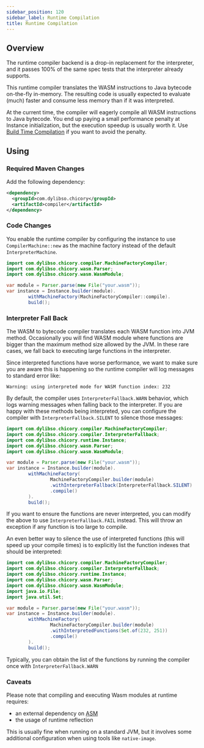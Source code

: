 ```yaml
---
sidebar_position: 120
sidebar_label: Runtime Compilation
title: Runtime Compilation
---
```

## Overview

The runtime compiler backend is a drop-in replacement for the interpreter, and it passes 100% of the same
spec tests that the interpreter already supports.

This runtime compiler translates the WASM instructions to Java bytecode on-the-fly in-memory.
The resulting code is usually expected to evaluate (much) faster and consume less memory than if it 
was interpreted.

At the current time, the compiler will eagerly compile all WASM instructions to Java bytecode.  You end up
paying a small performance penalty at Instance initialization, but the execution speedup
is usually worth it.  Use [Build Time Compilation](./build-time-compiler.md) if you want to avoid the penalty.

## Using

### Required Maven Changes

Add the following dependency:

```xml
<dependency>
  <groupId>com.dylibso.chicory</groupId>
  <artifactId>compiler</artifactId>
</dependency>
```

### Code Changes

You enable the runtime compiler by configuring the instance to use `CompilerMachine::new` as the machine factory instead 
of the default `InterpreterMachine`.

<!--
```java
//DEPS com.dylibso.chicory:docs-lib:999-SNAPSHOT
//DEPS com.dylibso.chicory:compiler:999-SNAPSHOT

import com.dylibso.chicory.wasm.Parser;
import com.dylibso.chicory.runtime.Instance;
docs.FileOps.copyFromWasmCorpus("count_vowels.rs.wasm", "your.wasm");
```
-->

```java
import com.dylibso.chicory.compiler.MachineFactoryCompiler;
import com.dylibso.chicory.wasm.Parser;
import com.dylibso.chicory.wasm.WasmModule;

var module = Parser.parse(new File("your.wasm"));
var instance = Instance.builder(module).
        withMachineFactory(MachineFactoryCompiler::compile).
        build();
```

### Interpreter Fall Back

The WASM to bytecode compiler translates each WASM function into JVM method.  Occasionally you will find WASM module where functions are bigger than the maximum method size allowed by the JVM. In these rare cases, we fall back to executing large functions in the interpreter.  

Since interpreted functions have worse performance, we want to make sure you are aware this is happening so the runtime compiler will log messages to standard error like: 

```text
Warning: using interpreted mode for WASM function index: 232
```

By default, the compiler uses `InterpreterFallback.WARN` behavior, which logs warning messages when falling back to the interpreter. If you are happy with these methods being interpreted, you can configure the compiler with `InterpreterFallback.SILENT` to silence those messages:

```java
import com.dylibso.chicory.compiler.MachineFactoryCompiler;
import com.dylibso.chicory.compiler.InterpreterFallback;
import com.dylibso.chicory.runtime.Instance;
import com.dylibso.chicory.wasm.Parser;
import com.dylibso.chicory.wasm.WasmModule;

var module = Parser.parse(new File("your.wasm"));
var instance = Instance.builder(module).
        withMachineFactory(
                MachineFactoryCompiler.builder(module)
                .withInterpreterFallback(InterpreterFallback.SILENT)
                .compile()
        ).
        build();
```

If you want to ensure the functions are never interpreted, you can modify the above to use `InterpreterFallback.FAIL` instead. This will throw an exception if any function is too large to compile.

An even better way to silence the use of interpreted functions (this will speed up your compile times) is to explicitly list the function indexes that should be interpreted:

```java
import com.dylibso.chicory.compiler.MachineFactoryCompiler;
import com.dylibso.chicory.compiler.InterpreterFallback;
import com.dylibso.chicory.runtime.Instance;
import com.dylibso.chicory.wasm.Parser;
import com.dylibso.chicory.wasm.WasmModule;
import java.io.File;
import java.util.Set;

var module = Parser.parse(new File("your.wasm"));
var instance = Instance.builder(module).
        withMachineFactory(
                MachineFactoryCompiler.builder(module)
                .withInterpretedFunctions(Set.of(232, 251))
                .compile()
        ).
        build();
```

Typically, you can obtain the list of the functions by running the compiler once with `InterpreterFallback.WARN`

### Caveats 

Please note that compiling and executing Wasm modules at runtime requires:
- an external dependency on [ASM](https://asm.ow2.io/)
- the usage of runtime reflection

This is usually fine when running on a standard JVM, but it involves some additional configuration when using tools like `native-image`.

<!--
```java
docs.FileOps.writeResult("docs/usage", "runtime-compiler.md.result", "empty");
```
-->
